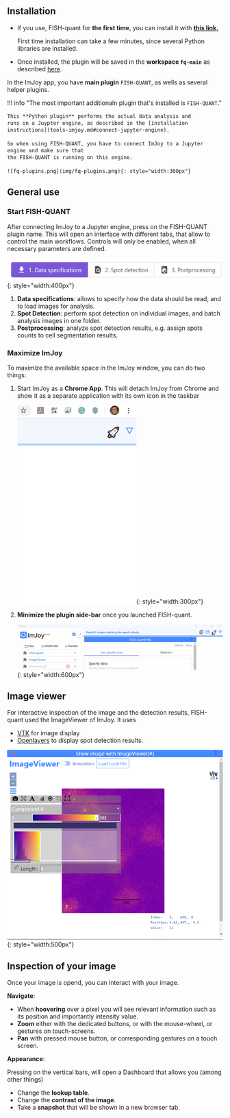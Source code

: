 ## Installation

* If you use, FISH-quant for **the first time**, you can install it with <a href="https://imjoy.io/#/app?w=fq-main&plugin=fish-quant/fq-imjoy:FISH-QUANT@stable&upgrade=1" target="_blank">**this link.**</a> 
    
    First time installation can take a few minutes, since several Python libraries are installed.

* Once installed, the plugin will be saved in the  **workspace `fq-main`** as described [here](tools-imjoy.md#opening-a-workspace).  

In the ImJoy app, you have **main plugin** `FISH-QUANT`, as wells as several helper plugins.

!!! info "The most important additionaln plugin that's installed is  `FISH-QUANT`."

    This **Python plugin** performs the actual data analysis and 
    runs on a Juypter engine, as described in the [installation instructions](tools-imjoy.md#connect-jupyter-engine). 
    
    So when using FISH-QUANT, you have to connect ImJoy to a Jupyter engine and make sure that 
    the FISH-QUANT is running on this engine.  

    ![fq-plugins.png](img/fq-plugins.png){: style="width:300px"}

## General use

### Start FISH-QUANT

After connecting ImJoy to a Jupyter engine, press on the FISH-QUANT plugin name. This will open an interface with different tabs, that 
allow to control the main workflows. Controls will only be enabled, when all necessary parameters
are defined.

![fq-detection-thresholds.png](img/fq-ui-banner.png){: style="width:400px"}

1. **Data specifications**: allows to specify how the data should be read, and to load images for analysis.
2. **Spot Detection**: perform spot detection on individual images, and batch analysis images in one folder.
3. **Postprocessing**: analyze spot detection results, e.g. assign spots counts to cell segmentation results.

### Maximize ImJoy

To maximize the available space in the ImJoy window, you can do two things:

1. Start ImJoy as a **Chrome App**. This will detach ImJoy from Chrome and show it as a separate application with its own icon in the taskbar
   
    ![imjoy-open-as-app.gif](img/imjoy-open-as-app.gif){: style="width:300px"}

2. **Minimize the plugin side-bar** once you launched FISH-quant.
   
    ![imjoy-collapse-plugin-menu.gif](img/imjoy-collapse-plugin-menu.gif){: style="width:600px"}


## Image viewer
For interactive inspection of the image and the detection results,
FISH-quant used the ImageViewer of ImJoy. It uses

* [VTK](https://vtk.org/) for image display
* [Openlayers](https://openlayers.org/) to display spot detection results. 

![imjoy-imageviewer.png](img/imjoy-imageviewer.png){: style="width:500px"}

## Inspection of your image
Once your image is opend, you can interact with your image. 

__Navigate__:

* When **hoovering** over a pixel you will see relevant information such as its position and importantly intensity value.
* **Zoom** either with the dedicated buttons, or with the mouse-wheel, or gestures on touch-screens.
*  **Pan** with pressed mouse button, or corresponding gestures on a touch screen. 

__Appearance__:

Pressing on the vertical bars, will open a Dashboard that allows you (among other things)

* Change the **lookup table**.
* Change the **contrast of the image**.
* Take a **snapshot** that will be shown in a new browser tab.